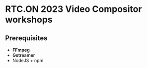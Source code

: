 # RTC.ON 2023 Video Compositor workshops

## Prerequisites

- **FFmpeg**
- **Gstreamer**
- NodeJS + npm
